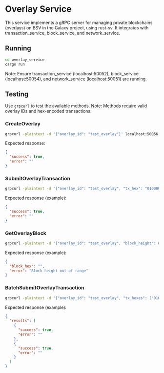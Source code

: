 # Overlay Service

This service implements a gRPC server for managing private blockchains (overlays) on BSV in the Galaxy project, using rust-sv. It integrates with transaction_service, block_service, and network_service.

## Running
```bash
cd overlay_service
cargo run
```
Note: Ensure transaction_service (localhost:50052), block_service (localhost:50054), and network_service (localhost:50051) are running.

## Testing
Use `grpcurl` to test the available methods. Note: Methods require valid overlay IDs and hex-encoded transactions.

### CreateOverlay
```bash
grpcurl -plaintext -d '{"overlay_id": "test_overlay"}' localhost:50056 overlay.Overlay/CreateOverlay
```
Expected response:
```json
{
  "success": true,
  "error": ""
}
```

### SubmitOverlayTransaction
```bash
grpcurl -plaintext -d '{"overlay_id": "test_overlay", "tx_hex": "01000000010000000000000000000000000000000000000000000000000000000000000000ffffffff0100ffffffff0100ffffffff"}' localhost:50056 overlay.Overlay/SubmitOverlayTransaction
```
Expected response (example):
```json
{
  "success": true,
  "error": ""
}
```

### GetOverlayBlock
```bash
grpcurl -plaintext -d '{"overlay_id": "test_overlay", "block_height": 0}' localhost:50056 overlay.Overlay/GetOverlayBlock
```
Expected response (example):
```json
{
  "block_hex": "",
  "error": "Block height out of range"
}
```

### BatchSubmitOverlayTransaction
```bash
grpcurl -plaintext -d '{"overlay_id": "test_overlay", "tx_hexes": ["01000000010000000000000000000000000000000000000000000000000000000000000000ffffffff0100ffffffff0100ffffffff", "01000000010000000000000000000000000000000000000000000000000000000000000000ffffffff0100ffffffff0100ffffffff"]}' localhost:50056 overlay.Overlay/BatchSubmitOverlayTransaction
```
Expected response (example):
```json
{
  "results": [
    {
      "success": true,
      "error": ""
    },
    {
      "success": true,
      "error": ""
    }
  ]
}
```
